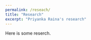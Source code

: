 ```yaml
---
permalink: /reseach/
title: "Research"
excerpt: "Priyanka Raina's research"
---
```


Here is some reserch.
